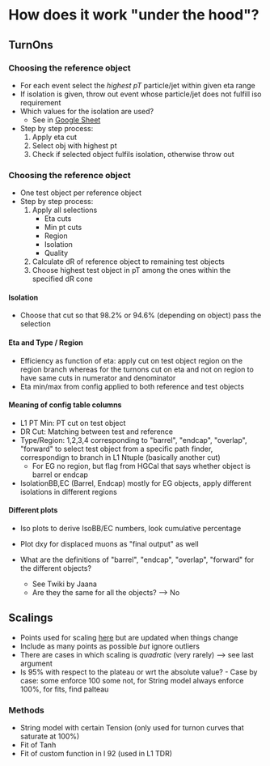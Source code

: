 # How does it work "under the hood"?

## TurnOns

### Choosing the reference object
- For each event select the *highest pT* particle/jet within given eta range
- If isolation is given, throw out event whose particle/jet does not fulfill iso requirement
- Which values for the isolation are used?
  - See in [Google Sheet](https://docs.google.com/spreadsheets/d/14CVVhA6ITSTmv0x0Z2BRJ7cLgMKabi6TWsDXbyffGBg/edit#gid=462890739)
- Step by step process:
  1. Apply eta cut
  2. Select obj with highest pt
  3. Check if selected object fulfils isolation, otherwise throw out


### Choosing the reference object
- One test object per reference object
- Step by step process:
  1. Apply all selections
	  - Eta cuts
	  - Min pt cuts
	  - Region
	  - Isolation
	  - Quality
	2. Calculate dR of reference object to remaining test objects
  3. Choose highest test object in pT among the ones within the specified dR cone

#### Isolation
- Choose that cut so that 98.2% or 94.6% (depending on object) pass the selection

#### Eta and Type / Region
- Efficiency as function of eta: apply cut on test object region on the region branch whereas for the turnons cut on eta and not on region to have same cuts in numerator and denominator
- Eta min/max from config applied to both reference and test objects

#### Meaning of config table columns
- L1 PT Min: PT cut on test object
- DR Cut: Matching between test and reference
- Type/Region: 1,2,3,4 corresponding to "barrel", "endcap", "overlap", "forward" to select test object from a specific path finder, correspondign to branch in L1 Ntuple (basically another cut)
  - For EG no region, but flag from HGCal that says whether object is barrel or endcap
- IsolationBB,EC (Barrel, Endcap) mostly for EG objects, apply different isolations in different regions

#### Different plots
- Iso plots to derive IsoBB/EC numbers, look cumulative percentage
- Plot dxy for displaced muons as "final output" as well

- What are the definitions of "barrel", "endcap", "overlap", "forward" for the different objects?
  - See Twiki by Jaana 
  - Are they the same for all the objects? --> No

## Scalings
- Points used for scaling [here](https://github.com/FHead/Phase2-L1MenuTools/blob/ff1d21889d9b87497a0cca8d8e0ec52377e12f52/ObjectPerformances/TurnOnScaling/source/MakeScalingPlot.cpp#L107) but are updated when things change
- Include as many points as possible *but* ignore outliers
- There are cases in which scaling is *quadratic* (very rarely) --> see last argument
- Is 95% with respect to the plateau or wrt the absolute value?
		- Case by case: some enforce 100 some not, for String model always enforce 100%, for fits, find palteau

### Methods
- String model with certain Tension (only used for turnon curves that saturate at 100%)
- Fit of Tanh
- Fit of custom function in l 92 (used in L1 TDR)